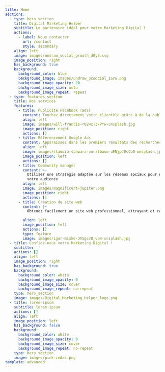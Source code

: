```yaml
---
title: Home
sections:
  - type: hero_section
    title: Digital Marketing Helper
    subtitle: Le partenaire idéal pour votre Marketing Digital !
    actions:
      - label: Nous contacter
        url: /contact
        style: secondary
    align: left
    image: images/undraw_social_growth_d0y3.svg
    image_position: right
    has_background: true
    background:
      background_color: blue
      background_image: images/undraw_pcsocial_16rw.png
      background_image_opacity: 20
      background_image_size: auto
      background_image_repeat: repeat
  - type: features_section
    title: Nos services
    features:
      - title: Publicité Facebook (ads)
        content: Touchez directement votre clientèle grâce à de la publicité ciblée
        align: left
        image: images/will-francis-r02wxT3-PYw-unsplash.jpg
        image_position: right
        actions: []
      - title: Référencement Google Ads
        content: Apparaissez dans les premiers résultats des recherches Google
        align: left
        image: images/claudio-schwarz-purzlbaum-uENjpJ0sCb0-unsplash.jpg
        image_position: left
        actions: []
      - title: Community manager
        content: >-
          Utiliser une stratégie adaptée sur les réseaux sociaux pour développer
          votre audience
        align: left
        image: images/magnificent-jupiter.png
        image_position: right
        actions: []
      - title: Création de site web
        content: |+
          Obtenez facilement un site web professionnel, attrayant et rapide.

        align: left
        image_position: left
        actions: []
        type: feature
        image: images/igor-miske-JVSgcV8_vb4-unsplash.jpg
  - title: Confiez-nous votre Marketing Digital !
    subtitle: ''
    actions: []
    align: left
    image_position: right
    has_background: true
    background:
      background_color: white
      background_image_opacity: 0
      background_image_size: cover
      background_image_repeat: no-repeat
    type: hero_section
    image: images/Digital_Marketing_Helper_logo.png
  - title: lorem-ipsum
    subtitle: lorem-ipsum
    actions: []
    align: left
    image_position: left
    has_background: false
    background:
      background_color: white
      background_image_opacity: 0
      background_image_size: cover
      background_image_repeat: no-repeat
    type: hero_section
    image: images/pink-cedar.png
template: advanced
---
```

